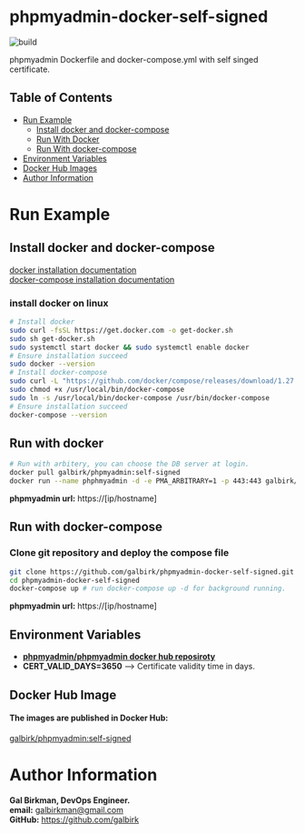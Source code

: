 # phpmyadmin-docker-self-signed
![build](https://travis-ci.com/galbirk/phpmyadmin-docker-self-signed.svg?token=cAJ7spzZZ8Xpa3xfCSSh&branch=main)

phpmyadmin Dockerfile and docker-compose.yml with self singed certificate.

## Table of Contents
- [Run Example](#Run-Example)
  * [Install docker and docker-compose](#Install-docker-and-docker-compose)
  * [Run With Docker](#Run-with-docker)
  * [Run With docker-compose](#Run-with-docker-compose)
- [Environment Variables](#Environment-Variables)
- [Docker Hub Images](#Docker-Hub-Images)
- [Author Information](#Author-Information)

# Run Example
## Install docker and docker-compose
[docker installation documentation](https://docs.docker.com/get-docker/)<br>
[docker-compose installation documentation](https://docs.docker.com/compose/install/)<br>
### install docker on linux
```bash
# Install docker
sudo curl -fsSL https://get.docker.com -o get-docker.sh
sudo sh get-docker.sh
sudo systemctl start docker && sudo systemctl enable docker
# Ensure installation succeed
sudo docker --version
# Install docker-compose
sudo curl -L "https://github.com/docker/compose/releases/download/1.27.4/docker-compose-$(uname -s)-$(uname -m)" -o /usr/local/bin/docker-compose
sudo chmod +x /usr/local/bin/docker-compose
sudo ln -s /usr/local/bin/docker-compose /usr/bin/docker-compose
# Ensure installation succeed
docker-compose --version
```
## Run with docker
```bash
# Run with arbitery, you can choose the DB server at login.
docker pull galbirk/phpmyadmin:self-signed
docker run --name phphmyadmin -d -e PMA_ARBITRARY=1 -p 443:443 galbirk/phpmyadmin:self-signed
```
**phpmyadmin url:** https://[ip/hostname]<br>

## Run with docker-compose
### Clone git repository and deploy the compose file
```bash
git clone https://github.com/galbirk/phpmyadmin-docker-self-signed.git
cd phpmyadmin-docker-self-signed
docker-compose up # run docker-compose up -d for background running.
```
**phpmyadmin url:** https://[ip/hostname]<br>

## Environment Variables
* [**phpmyadmin/phpmyadmin docker hub reposiroty**](https://hub.docker.com/r/phpmyadmin/phpmyadmin)
* **CERT_VALID_DAYS=3650** --> Certificate validity time in days.

## Docker Hub Image
#### The images are published in Docker Hub:
[galbirk/phpmyadmin:self-signed](https://hub.docker.com/repository/docker/galbirk/phpmyadmin)

# Author Information

<b>Gal Birkman, DevOps Engineer.</b><br>
<b>email:</b> galbirkman@gmail.com<br>
<b>GitHub:</b> https://github.com/galbirk
